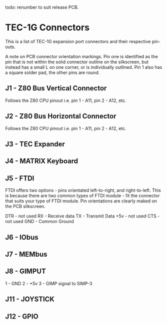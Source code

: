 todo: renumber to suit release PCB.


# TEC-1G Connectors

This is a list of TEC-1G expansion port connectors and their respective pin-outs.

A note on PCB connector orientation markings. Pin one is identified as the pin that is not within the solid connector outline on the silkscreen, but instead has a small L on one corner, or is individually outlined. Pin 1 also has a square solder pad, the other pins are round.

## J1 - Z80 Bus Vertical Connector

Follows the Z80 CPU pinout i.e. pin 1 - A11, pin 2 - A12, etc.

## J2 - Z80 Bus Horizontal Connector

Follows the Z80 CPU pinout i.e. pin 1 - A11, pin 2 - A12, etc.

## J3 - TEC Expander

## J4 - MATRIX Keyboard

## J5 - FTDI
FTDI offers two options - pins orientated left-to-right, and right-to-left. This is because there are two common types of FTDI module - fit the connector that suits your type of FTDI module. Pin orientations are clearly maked on the PCB silkscreen.

DTR - not used
RX - Receive data
TX - Transmit Data
+5v - not used
CTS - not used
GND - Common Ground

## J6 - IObus

## J7 - MEMbus

## J8 - GIMPUT

1 - GND
2 - +5v
3 - GIMP signal to SIMP-3

## J11 - JOYSTICK

## J12 - GPIO

